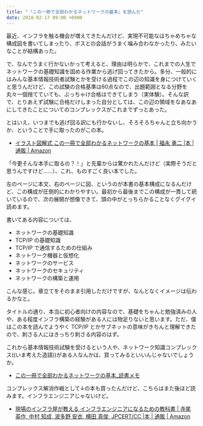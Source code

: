 ```yaml
---
title: "『この一冊で全部わかるネットワークの基本』を読んだ"
date: 2018-02-17 09:00 +0900
---
```


最近、インフラを触る機会が増えてきたんだけど、実現不可能なはちゃめちゃな構成図を書いてしまったり、ボスとの会話がうまく噛み合わなかったり、みたいなことが結構あった。

で、なんでうまく行かないかって考えると、理由は明らかで、これまでの人生でネットワークの基礎知識を固める作業から逃げ回ってきたから。多分、一般的にはみんな基本情報技術者試験とかを受ける過程でこの辺の知識を身につけていくと思うんだけど、この試験の合格基準は60点なので、出題範囲となる分野を丸々一個捨てていても、ぶっちゃけ合格はできてしまう（実体験）。そんな訳で、とりあえず試験に合格だけしまった自分としては、この辺の領域をなあなあにしてきたことについてのコンプレックスがこれまでずっとあった。

とはいえ、いつまでも逃げ回る訳にも行かないし、そろそろちゃんと立ち向かうか、ということで手に取ったのがこの本。

- [イラスト図解式 この一冊で全部わかるネットワークの基本 | 福永 勇二 |本 | 通販 | Amazon](https://www.amazon.co.jp/dp/4797386673/)

「今更そんな本手に取るの？！」と先輩からは驚かれたんだけど（実際そうだと思うんですけど……）、これ、ものすごく良い本でした。

左のページに本文、右のページに図、というのが本書の基本構成になるんだけど、この構成が圧倒的にわかりやすい。最初から最後までこの構成が一貫して続いているので、次の展開が想像できて、頭の中がとっちらかることなくグイグイ読めます。

書いてある内容については、

- ネットワークの基礎知識
- TCP/IP の基礎知識
- TCP/IP で通信するための仕組み
- ネットワーク機器と仮想化
- ネットワークのサービス
- ネットワークのセキュリティ
- ネットワークの構築と運用

こんな感じ。章立てをそのまま引用しただけですが、なんとなくイメージは伝わるかなと。

タイトルの通り、本当に初心者向けの内容なので、基礎をちゃんと勉強済みの人や、ある程度インフラ構築の経験がある人には物足りないと思います。ただ、僕はこの本を読んでようやく TCP/IP とかサブネットの意味がきちんと理解できたので、刺さる人にはきっちり刺さる内容のはず。

これから基本情報技術試験を受けるという人や、ネットワーク知識コンプレックス((いま考えた造語))がある人なんかは、買ってみるといいんじゃないでしょうか。

- [この一冊で全部わかるネットワークの基本_読書メモ](https://gist.github.com/gushernobindsme/c1ecc9a14a52f2434344ed162eefd37f)

コンプレックス解消作戦として↓の本も買ったんだけど、こちらはまた後ほど読みます。インフラエンジニアじゃないけど。

- [現場のインフラ屋が教える インフラエンジニアになるための教科書 | 寺尾 英作, 中村 知成, 波多野 安衣, 横田 真俊, JPCERT/CC |本 | 通販 | Amazon](https://www.amazon.co.jp/dp/4802610432/)